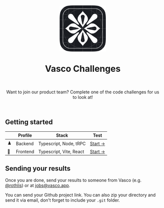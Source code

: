<p align="center">
  <img src="https://raw.githubusercontent.com/vascohq/.github/main/profile/github-jobs-banner.png" width="150" alt="Vasco" align="center" />
</p>
<h1 align="center">Vasco Challenges</h1>
<br />
<p align="center">Want to join our product team? Complete one of the code challenges for us to look at!</p>
<br />

## Getting started

|     | Profile  | Stack                   | Test                                                                |
| --- | -------- | ----------------------- | ------------------------------------------------------------------- |
| ♟️   | Backend  | Typescript, Node, tRPC  | [Start →](./backend)                                                |
| 🧩   | Frontend | Typescript, Vite, React | [Start →](./frontend)                                               |

## Sending your results

Once you are done, send your results to someone from Vasco (e.g. [@rothlis](https://github.com/rothlis)) or at jobs@vasco.app.

You can send your Github project link. You can also zip your directory and send it via email, don't forget to include your `.git` folder.
